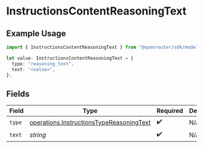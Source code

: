 # InstructionsContentReasoningText

## Example Usage

```typescript
import { InstructionsContentReasoningText } from "@openrouter/sdk/models/operations";

let value: InstructionsContentReasoningText = {
  type: "reasoning_text",
  text: "<value>",
};
```

## Fields

| Field                                                                                                | Type                                                                                                 | Required                                                                                             | Description                                                                                          |
| ---------------------------------------------------------------------------------------------------- | ---------------------------------------------------------------------------------------------------- | ---------------------------------------------------------------------------------------------------- | ---------------------------------------------------------------------------------------------------- |
| `type`                                                                                               | [operations.InstructionsTypeReasoningText](../../models/operations/instructionstypereasoningtext.md) | :heavy_check_mark:                                                                                   | N/A                                                                                                  |
| `text`                                                                                               | *string*                                                                                             | :heavy_check_mark:                                                                                   | N/A                                                                                                  |